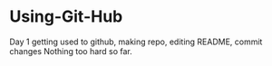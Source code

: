 # Using-Git-Hub
Day 1 getting used to github, making repo, editing README,
  commit changes
Nothing too hard so far.
